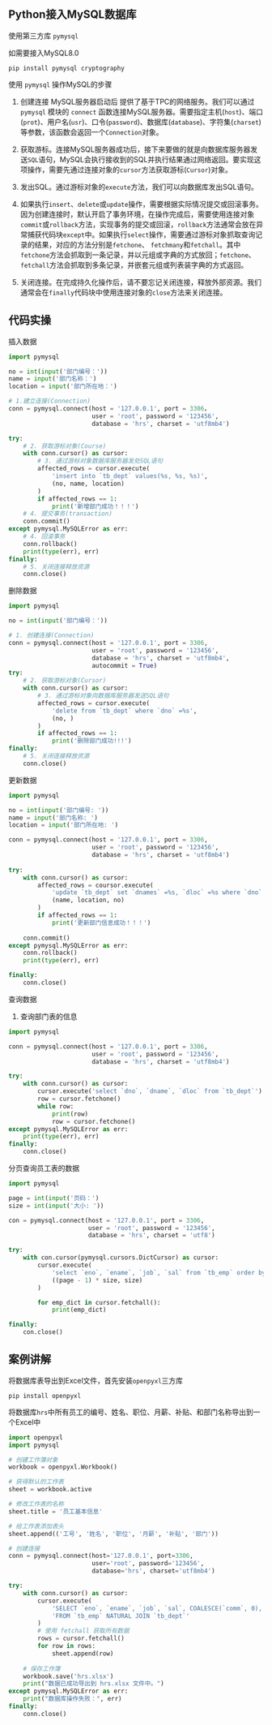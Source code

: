 ## Python接入MySQL数据库

使用第三方库 `pymysql`

如需要接入MySQL8.0


```Shell
pip install pymysql cryptography
```

使用 `pymysql` 操作MySQL的步骤

1. 创建连接 MySQL服务器启动后 提供了基于TPC的网络服务。我们可以通过 `pymysql` 模块的 `connect` 函数连接MySQL服务器。需要指定主机(`host`)、端口(`prot`)、用户名(`usr`)、口令(`password`)、数据库(`database`)、字符集(`charset`)等参数，该函数会返回一个`Connection`对象。

2. 获取游标。连接MySQL服务器成功后，接下来要做的就是向数据库服务器发送`SQL`语句，MySQL会执行接收到的SQL并执行结果通过网络返回。要实现这项操作，需要先通过连接对象的`cursor`方法获取游标(`Cursor`)对象。

3. 发出SQL。通过游标对象的`execute`方法，我们可以向数据库发出SQL语句。

4. 如果执行`insert`、`delete`或`update`操作，需要根据实际情况提交或回滚事务。因为创建连接时，默认开启了事务环境，在操作完成后，需要使用连接对象`commit`或`rollback`方法，实现事务的提交或回滚，`rollback`方法通常会放在异常捕获代码块`except`中。如果执行`select`操作，需要通过游标对象抓取查询记录的结果，对应的方法分别是`fetchone`、 `fetchmany`和`fetchall`。其中`fetchone`方法会抓取到一条记录，并以元组或字典的方式放回；`fetchone`、`fetchall`方法会抓取到多条记录，并嵌套元组或列表装字典的方式返回。

5. 关闭连接。在完成持久化操作后，请不要忘记关闭连接，释放外部资源。我们通常会在`finally`代码块中使用连接对象的`close`方法来关闭连接。


## 代码实操

插入数据

```Python
import pymysql

no = int(input('部门编号：'))
name = input('部门名称：')
location = input('部门所在地：')

# 1.建立连接(Connection)
conn = pymysql.connect(host = '127.0.0.1', port = 3306，
                       user = 'root', password = '123456',
                       database = 'hrs', charset = 'utf8mb4')

try:
    # 2. 获取游标对象(Course)
    with conn.cursor() as cursor:
        # 3. 通过游标对象数据库服务器发处SQL语句
        affected_rows = cursor.execute(
            'insert into `tb_dept` values(%s, %s, %s)',
            (no, name, location)
        )
        if affected_rows == 1:
            print('新增部门成功！！！')
    # 4. 提交事务(transaction)
    conn.commit()
except pymysql.MySQLError as err:
    # 4. 回滚事务
    conn.rollback()
    print(type(err), err)
finally:
    # 5. 关闭连接释放资源
    conn.close()
```

删除数据

```Python
import pymysql

no = int(input('部门编号：'))

# 1. 创建连接(Connection)
conn = pymysql.connect(host = '127.0.0.1', port = 3306,
                       user = 'root', password = '123456',
                       database = 'hrs', charset = 'utf8mb4',
                       autocommit = True)
try:
    # 2. 获取游标对象(Cursor)
    with conn.cursor() as cursor:
        # 3. 通过游标对象向数据库服务器发送SQL语句
        affected_rows = cursor.execute(
            'delete from `tb_dept` where `dno` =%s',
            (no, )
        )
        if affected_rows == 1:
            print('删除部门成功!!!')
finally:
    # 5. 关闭连接释放资源
    conn.close()
```

更新数据

```Python
import pymysql

no = int(input('部门编号: '))
name = input('部门名称: ')
location = input('部门所在地: ')

conn = pymysql.connect(host = '127.0.0.1', port = 3306,
                       user = 'root', password = '123456',
                       database = 'hrs', charset = 'utf8mb4')
        
try:
    with conn.cursor() as cursor:
        affected_rows = coursor.execute(
            'update `tb_dept` set `dnames` =%s, `dloc` =%s where `dno` = %s',
            (name, location, no)
        )
        if affected_rows == 1:
            print('更新部门信息成功！！！')
    
    conn.commit()
except pymysql.MySQLError as err:
    conn.rollback()
    print(type(err), err)

finally:
    conn.close()
```

查询数据

1. 查询部门表的信息

```Python
import pymysql

conn = pymysql.connect(host = '127.0.0.1', port = 3306,
                       user = 'root', password = '123456',
                       database = 'hrs', charset = 'utf8mb4')

try:
    with conn.cursor() as cursor:
        cursor.execute('select `dno`, `dname`, `dloc` from `tb_dept`')
        row = cursor.fetchone()
        while row:
            print(row)
            row = cursor.fetchone()
except pymysql.MySQLError as err:
    print(type(err), err)
finally:
    conn.close()
```

分页查询员工表的数据

```Python
import pymysql

page = int(input('页码：')
size = int(input('大小: '))

con = pymysql.connect(host = '127.0.0.1', port = 3306,
                      user = 'root', password = '123456',
                      database = 'hrs', charset = 'utf8')

try:
    with con.cursor(pymysql.cursors.DictCursor) as cursor:
        cursor.execute(
            'select `eno`, `ename`, `job`, `sal` from `tb_emp` order by `sal` desc limit %s,%s',
            ((page - 1) * size, size)
        )

        for emp_dict in cursor.fetchall():
            print(emp_dict)

finally:
    con.close()
```

## 案例讲解

将数据库表导出到Excel文件，首先安装`openpyxl`三方库

```Shell
pip install openpyxl
```

将数据库`hrs`中所有员工的编号、姓名、职位、月薪、补贴、和部门名称导出到一个Excel中

```Python
import openpyxl
import pymysql

# 创建工作簿对象
workbook = openpyxl.Workbook()

# 获得默认的工作表
sheet = workbook.active

# 修改工作表的名称
sheet.title = '员工基本信息'

# 给工作表添加表头
sheet.append(('工号', '姓名', '职位', '月薪', '补贴', '部门'))

# 创建连接
conn = pymysql.connect(host='127.0.0.1', port=3306,
                       user='root', password='123456',
                       database='hrs', charset='utf8mb4')

try:
    with conn.cursor() as cursor:
        cursor.execute(
            'SELECT `eno`, `ename`, `job`, `sal`, COALESCE(`comm`, 0), `dname` '
            'FROM `tb_emp` NATURAL JOIN `tb_dept`'
        )
        # 使用 fetchall 获取所有数据
        rows = cursor.fetchall()
        for row in rows:
            sheet.append(row)
    
    # 保存工作簿
    workbook.save('hrs.xlsx')
    print("数据已成功导出到 hrs.xlsx 文件中。")
except pymysql.MySQLError as err:
    print("数据库操作失败：", err)
finally:
    conn.close()
```
